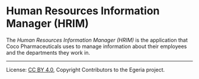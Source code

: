 <!-- SPDX-License-Identifier: CC-BY-4.0 -->
<!-- Copyright Contributors to the Egeria project. -->

# Human Resources Information Manager (HRIM)

The *Human Resources Information Manager (HRIM)* is the application that Coco Pharmaceuticals uses to manage information about their employees and the departments they work in.




----
License: [CC BY 4.0](https://creativecommons.org/licenses/by/4.0/),
Copyright Contributors to the Egeria project.